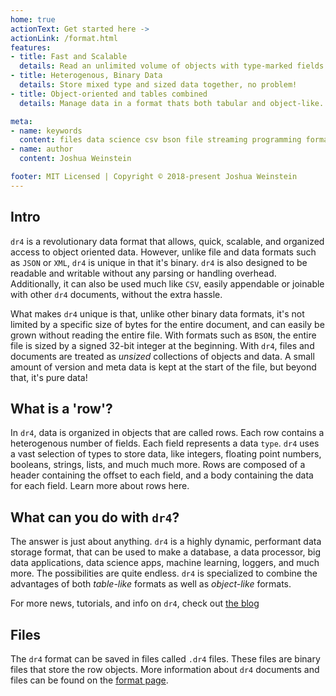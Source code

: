 ```yaml
---
home: true
actionText: Get started here ->
actionLink: /format.html
features:
- title: Fast and Scalable
  details: Read an unlimited volume of objects with type-marked fields.
- title: Heterogenous, Binary Data
  details: Store mixed type and sized data together, no problem!
- title: Object-oriented and tables combined
  details: Manage data in a format thats both tabular and object-like.

meta:
- name: keywords
  content: files data science csv bson file streaming programming format
- name: author
  content: Joshua Weinstein

footer: MIT Licensed | Copyright © 2018-present Joshua Weinstein
---
```





## Intro

`dr4` is a revolutionary data format that allows, quick, scalable, and organized access to object oriented data. However, unlike file and data formats such as `JSON` or `XML`, `dr4` is unique in that it's binary. `dr4` is also designed to be readable and writable without any parsing or handling overhead. Additionally, it can also be used much like `CSV`, easily appendable or joinable with other `dr4` documents, without the extra hassle.

What makes `dr4` unique is that, unlike other binary data formats, it's not limited by a specific size of bytes for the entire document, and can easily be grown without reading the entire file. With formats such as `BSON`, the entire file is sized by a signed 32-bit integer at the beginning. With `dr4`, files and documents are treated as *unsized* collections of objects and data. A small amount of version and meta data is kept at the start of the file, but beyond that, it's pure data!

## What is a 'row'?

In `dr4`, data is organized in objects that are called rows. Each row contains a heterogenous number of fields. Each field represents a data `type`. `dr4` uses a vast selection of types to store data, like integers, floating point numbers, booleans, strings, lists, and much much more. Rows are composed of a header containing the offset to each field, and a body containing the data for each field. Learn more about rows here.

## What can you do with `dr4`?

The answer is just about anything. `dr4` is a highly dynamic, performant data storage format, that can be used to make a database, a data processor, big data applications, data science apps, machine learning, loggers, and much more. The possibilities are quite endless. `dr4` is specialized to combine the advantages of both *table-like* formats as well as *object-like* formats. 

For more news, tutorials, and info on `dr4`, check out [the blog](/blog/)

## Files

The `dr4` format can be saved in files called `.dr4` files. These files are binary files that store the row objects. More information about  `dr4` documents and files can be found on the [format page](/format.html).

